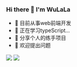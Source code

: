 ### Hi there 👋 I'm WuLaLa

<!--
**qimingtaimafanya/qimingtaimafanya** is a ✨ _special_ ✨ repository because its `README.md` (this file) appears on your GitHub profile.

Here are some ideas to get you started:


-->
- 🔭 目前从事web前端开发
- 🌱 正在学习typeScript...
- 👯 分享个人的练手项目
- 🤔 欢迎提出问题

<img src="https://github-readme-stats.vercel.app/api/top-langs/?username=qimingtaimafanya&layout=compact&hide=css,html,less,scss" align="center">
<img src="https://github-readme-stats.vercel.app/api?username=qimingtaimafanya&theme=buefy&show_icons=true&hide_title=true" align="center">
